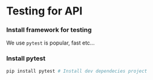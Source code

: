 # Testing for API


### Install framework for testing

We use `pytest` is popular, fast etc...

### Install pytest

```sh
pip install pytest # Install dev dependecies project
```
